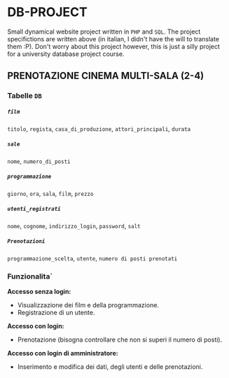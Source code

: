 # DB-PROJECT
Small dynamical website project written in `PHP` and `SQL`.
The project specifictions are written above (in italian, I didn't have the will to translate them :P).
Don't worry about this project however, this is just a silly project for a university database project course.
## PRENOTAZIONE CINEMA MULTI-SALA (2-4)
### Tabelle `DB`
##### `film` 
`titolo`, `regista`, `casa_di_produzione`, `attori_principali`, `durata`
##### `sale` 
`nome`, `numero_di_posti`
##### `programmazione` 
`giorno`, `ora`, `sala`, `film`, `prezzo`
##### `utenti_registrati`
`nome`, `cognome`, `indirizzo_login`, `password`, `salt`
##### `Prenotazioni`
`programmazione_scelta`, `utente`, `numero di posti prenotati`
### Funzionalita`
**Accesso senza login:**
- Visualizzazione dei film e della programmazione. 
- Registrazione di un utente.

**Accesso con login:**
- Prenotazione (bisogna controllare che non si superi il numero di posti).

**Accesso con login di amministratore:**
- Inserimento e modifica dei dati, degli utenti e delle prenotazioni.
